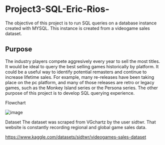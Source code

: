# Project3-SQL-Eric-Rios-
The objective of this project is to run SQL queries on a database instance created with MYSQL. This instance is created from a videogame sales dataset. 

## Purpose
The industry players compete aggresively every year to sell the most titles. It would be ideal to query the best selling games historically by platform. It could be a useful way to identify potential remasters and continue to increase lifetime sales. For example, many re-releases have been taking place on the pc platform, and many of those releases are retro or legacy games, such as the Monkey Island series or the Persona series. The other purpose of this project is to develop SQL querying experience. 

Flowchart


![image](https://user-images.githubusercontent.com/70504872/204965993-58300631-cab7-464e-88ce-dbd45aacf25d.png)




Dataset
The dataset was scraped from VGchartz by the user sidtwr. That website is constantly recording regional and global game sales data.

https://www.kaggle.com/datasets/sidtwr/videogames-sales-dataset
